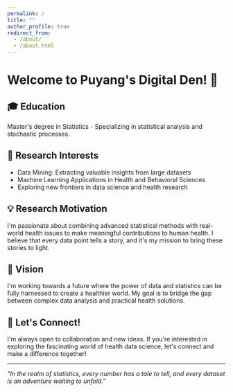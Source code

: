 ```yaml
---
permalink: /
title: ""
author_profile: true
redirect_from: 
  - /about/
  - /about.html
---
```


# Welcome to Puyang's Digital Den! 🚀

## 🎓 Education
Master's degree in Statistics - Specializing in statistical analysis and stochastic processes.

## 🔬 Research Interests
- Data Mining: Extracting valuable insights from large datasets
- Machine Learning Applications in Health and Behavioral Sciences
- Exploring new frontiers in data science and health research

## 💡 Research Motivation
I'm passionate about combining advanced statistical methods with real-world health issues to make meaningful contributions to human health. I believe that every data point tells a story, and it's my mission to bring these stories to light.

## 🌟 Vision
I'm working towards a future where the power of data and statistics can be fully harnessed to create a healthier world. My goal is to bridge the gap between complex data analysis and practical health solutions.

## 🚀 Let's Connect!
I'm always open to collaboration and new ideas. If you're interested in exploring the fascinating world of health data science, let's connect and make a difference together!

---

*"In the realm of statistics, every number has a tale to tell, and every dataset is an adventure waiting to unfold."*


<div id="globe-container" style="width: 270px; height: 270px; overflow: hidden; position: relative;">
  <script type="text/javascript" id="clstr_globe" src="//clustrmaps.com/globe.js?d=clIdEPFSxTObYL5YCT6KPfejmqi13_-8ETks5Uwv8eQ"></script>
</div>

